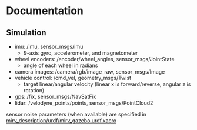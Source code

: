 # Documentation

## Simulation

- imu: /imu, sensor_msgs/Imu
  - 9-axis gyro, accelerometer, and magnetometer
- wheel encoders: /encoder/wheel_angles, sensor_msgs/JointState
  - angle of each wheel in radians
- camera images: /camera/rgb/image_raw, sensor_msgs/Image
- vehicle control: /cmd_vel, geometry_msgs/Twist
  - target linear/angular velocity (linear x is forward/reverse, angular z is rotation)
- gps: /fix, sensor_msgs/NavSatFix
- lidar: /velodyne_points/points, sensor_msgs/PointCloud2

sensor noise parameters (when available) are specified in [mirv_description/urdf/mirv_gazebo.urdf.xacro](mirv_description/urdf/mirv_gazebo.urdf.xacro)
